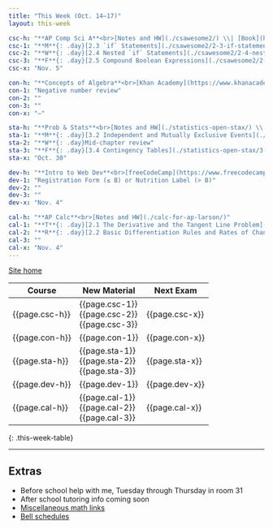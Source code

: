 ```yaml
---
title: "This Week (Oct. 14–17)"
layout: this-week

csc-h: "**AP Comp Sci A**<br>[Notes and HW](./csawesome2/) \\| [Book](https://runestone.academy/ns/books/published/manvillehighschool_csawesome2_2526/csawesome2.html){:target=\"_blank\"}"
csc-1: "**M**{: .day}[2.3 `if` Statements](./csawesome2/2-3-if-statements.html)"
csc-2: "**W**{: .day}[2.4 Nested `if` Statements](./csawesome2/2-4-nested-if-statements.html)"
csc-3: "**F**{: .day}[2.5 Compound Boolean Expressions](./csawesome2/2-5-compound-boolean-expressions.html)"
csc-x: "Nov. 5"

con-h: "**Concepts of Algebra**<br>[Khan Academy](https://www.khanacademy.org/math/algebra){:target=\"_blank\"}"
con-1: "Negative number review"
con-2: ""
con-3: ""
con-x: "–"

sta-h: "**Prob & Stats**<br>[Notes and HW](./statistics-open-stax/) \\| [Book](https://openstax.org/books/statistics/pages/1-introduction){:target=\"_blank\"}"
sta-1: "**M**{: .day}[3.2 Independent and Mutually Exclusive Events](./statistics-open-stax/3-2-independent-and-mutually-exclusive-events.html) and<br>[3.3 Two Basic Rules of Probability](./statistics-open-stax/3-3-two-basic-rules-of-probability.html)"
sta-2: "**W**{: .day}Mid-chapter review"
sta-3: "**F**{: .day}[3.4 Contingency Tables](./statistics-open-stax/3-4-contingency-tables.html)"
sta-x: "Oct. 30"

dev-h: "**Intro to Web Dev**<br>[freeCodeCamp](https://www.freecodecamp.org/learn/2022/responsive-web-design/){:target=\"_blank\"}"
dev-1: "Registration Form (≤ B) or Nutrition Label (> B)"
dev-2: ""
dev-3: ""
dev-x: "Nov. 4"

cal-h: "**AP Calc**<br>[Notes and HW](./calc-for-ap-larson/)"
cal-1: "**T**{: .day}[2.1 The Derivative and the Tangent Line Problem](./calc-for-ap-larson/2.1-the-derivative-and-the-tangent-line-problem.html)"
cal-2: "**R**{: .day}[2.2 Basic Differentiation Rules and Rates of Change](./calc-for-ap-larson/2.2-basic-differentiation-rules-and-rates-of-change.html)"
cal-3: ""
cal-x: "Nov. 4"
---
```


[Site home](./)

| Course         | New Material                                       | Next Exam      |
| -------------- | -------------------------------------------------- | -------------- |
| {{page.csc-h}} | {{page.csc-1}}<br>{{page.csc-2}}<br>{{page.csc-3}} | {{page.csc-x}} |
| {{page.con-h}} | {{page.con-1}}                                     | {{page.con-x}} |
| {{page.sta-h}} | {{page.sta-1}}<br>{{page.sta-2}}<br>{{page.sta-3}} | {{page.sta-x}} |
| {{page.dev-h}} | {{page.dev-1}}                                     | {{page.dev-x}} |
| {{page.cal-h}} | {{page.cal-1}}<br>{{page.cal-2}}<br>{{page.cal-3}} | {{page.cal-x}} |
{: .this-week-table}

---

## Extras

- Before school help with me, Tuesday through Thursday in room 31
- After school tutoring info coming soon
- [Miscellaneous math links](./misc/math-links.md)
- [Bell schedules](./misc/bell-schedule.md)
